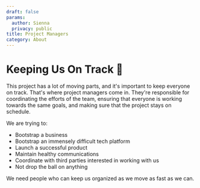 ```yaml
---
draft: false
params:
  author: Sienna
  privacy: public
title: Project Managers
category: About
---
```


# Keeping Us On Track 🚐

This project has a lot of moving parts, and it's important to keep everyone on track. That's where project managers come in. They're responsible for coordinating the efforts of the team, ensuring that everyone is working towards the same goals, and making sure that the project stays on schedule.

We are trying to:

* Bootstrap a business
* Bootstrap an immensely difficult tech platform
* Launch a successful product
* Maintain healthy communications
* Coordinate with third parties interested in working with us
* Not drop the ball on anything

We need people who can keep us organized as we move as fast as we can.
